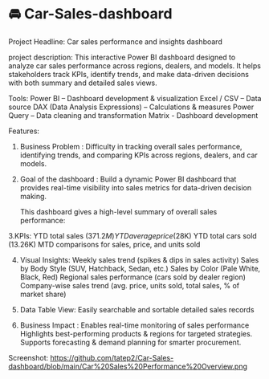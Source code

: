 # 🚘 Car-Sales-dashboard

Project Headline:
Car sales performance and insights dashboard

project description: 
This interactive Power BI dashboard designed to analyze car sales performance across regions, dealers, and models.
It helps stakeholders track KPIs, identify trends, and make data-driven decisions with both summary and detailed sales views.

Tools:
Power BI – Dashboard development & visualization
Excel / CSV – Data source
DAX (Data Analysis Expressions) – Calculations & measures
Power Query – Data cleaning and transformation
Matrix - Dashboard development

Features:
1. Business Problem : Difficulty in tracking overall sales performance, identifying trends, and comparing KPIs across regions, dealers, and car models.

2. Goal of the dashboard : Build a dynamic Power BI dashboard that provides real-time visibility into sales metrics for data-driven decision making.

    This dashboard gives a high-level summary of overall sales performance:

3.KPIs:
  YTD total sales ($371.2M)
  YTD average price ($28K)
  YTD total cars sold (13.26K)
  MTD comparisons for sales, price, and units sold

4. Visual Insights:
  Weekly sales trend (spikes & dips in sales activity)
  Sales by Body Style (SUV, Hatchback, Sedan, etc.)
  Sales by Color (Pale White, Black, Red)
  Regional sales performance (cars sold by dealer region)  
  Company-wise sales trend (avg. price, units sold, total sales, % of market share)

6. Data Table View: Easily searchable and sortable detailed sales records

7. Business Impact :
   Enables real-time monitoring of sales performance
   Highlights best-performing products & regions for targeted strategies.
   Supports forecasting & demand planning for smarter procurement.

Screenshot:
  https://github.com/tatep2/Car-Sales-dashboard/blob/main/Car%20Sales%20Performance%20Overview.png
  

   
   

